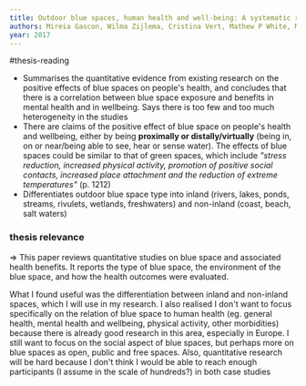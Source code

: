```yaml
---
title: Outdoor blue spaces, human health and well-being: A systematic review of quantitative studies
authors: Mireia Gascon, Wilma Zijlema, Cristina Vert, Mathew P White, Mark J Nieuwenhuijsen
year: 2017
---
```

#thesis-reading 

- Summarises the quantitative evidence from existing research on the positive effects of blue spaces on people's health, and concludes that there is a correlation between blue space exposure and benefits in mental health and in wellbeing. Says there is too few and too much heterogeneity in the studies
- There are claims of the positive effect of blue space on people's health and wellbeing, either by being **proximally or distally/virtually** (being in, on or near/being able to see, hear or sense water). The effects of blue spaces could be similar to that of green spaces, which include *"stress reduction, increased physical activity, promotion of positive social contacts, increased place attachment and the reduction of extreme temperatures"* (p. 1212)
- Differentiates outdoor blue space type into inland (rivers, lakes, ponds, streams, rivulets, wetlands, freshwaters) and non-inland (coast, beach, salt waters)

### thesis relevance

$\Rightarrow$ This paper reviews quantitative studies on blue space and associated health benefits. It reports the type of blue space, the environment of the blue space, and how the health outcomes were evaluated.

What I found useful was the differentiation between inland and non-inland spaces, which I will use in my research. I also realised I don't want to focus specifically on the relation of blue space to human health (eg. general health, mental health and wellbeing, physical activity, other morbidities) because there is already good research in this area, especially in Europe. I still want to focus on the social aspect of blue spaces, but perhaps more on blue spaces as open, public and free spaces. Also, quantitative research will be hard because I don't think I would be able to reach enough participants (I assume in the scale of hundreds?) in both case studies